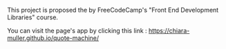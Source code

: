 This project is proposed the by FreeCodeCamp's "Front End Development Libraries" course.

You can visit the page's app by clicking this link : https://chiara-muller.github.io/quote-machine/


